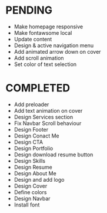 # PENDING
- Make homepage responsive
- Make fontawsome local
- Update content
- Design & active navigation menu
- Add animated arrow down on cover
- Add scroll animation
- Set color of text selection

# COMPLETED
- Add preloader
- Add text animation on cover
- Design Services section
- Fix Navbar Scroll behaviour
- Design Footer
- Design Conact Me
- Design CTA
- Design Portfolio
- Design download resume button
- Design Skills
- Design Resume
- Design About Me
- Design and add logo
- Design Cover
- Define colors
- Design Navbar
- Install font